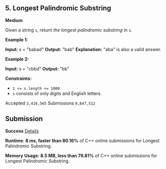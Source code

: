 ## 5.  Longest Palindromic Substring
**Medium**

Given a string  `s`, return  _the longest_  _palindromic_  _substring_  in  `s`.

**Example 1:**

**Input:** s = "babad"
**Output:** "bab"
**Explanation:** "aba" is also a valid answer.

**Example 2:**

**Input:** s = "cbbd"
**Output:** "bb"

**Constraints:**

-   `1 <= s.length <= 1000`
-   `s` consists of only digits and English letters.

Accepted `3,416,565`  Submissions `9,847,512`

## Submission

**Success**
[Details](https://leetcode.com/submissions/detail/1445165276/)

**Runtime**: **8 ms, faster than  80.16%**  of  C++  online submissions for  Longest Palindromic Substring.

**Memory** **Usage: 8.5 MB, less than  79.81%**  of  C++  online submissions for  Longest Palindromic Substring.